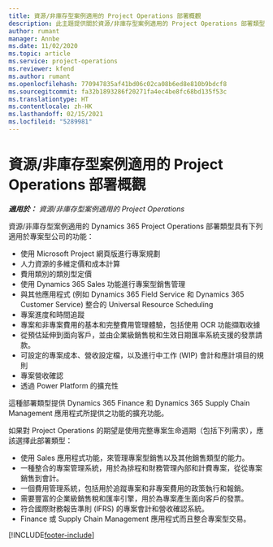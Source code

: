 ```yaml
---
title: 資源/非庫存型案例適用的 Project Operations 部署概觀
description: 此主題提供關於資源/非庫存型案例適用的 Project Operations 部署類型的資訊。
author: rumant
manager: Annbe
ms.date: 11/02/2020
ms.topic: article
ms.service: project-operations
ms.reviewer: kfend
ms.author: rumant
ms.openlocfilehash: 770947835af41bd06c02ca08b6ed8e810b9bdcf8
ms.sourcegitcommit: fa32b1893286f20271fa4ec4be8fc68bd135f53c
ms.translationtype: HT
ms.contentlocale: zh-HK
ms.lasthandoff: 02/15/2021
ms.locfileid: "5289981"
---
```

# <a name="project-operations-for-resourcenon-stocked-based-scenarios-deployment-overview"></a>資源/非庫存型案例適用的 Project Operations 部署概觀

_**適用於：** 資源/非庫存型案例適用的 Project Operations_

資源/非庫存型案例適用的 Dynamics 365 Project Operations 部署類型具有下列適用於專案型公司的功能：

- 使用 Microsoft Project 網頁版進行專案規劃
- 人力資源的多維定價和成本計算
- 費用類別的類別型定價
- 使用 Dynamics 365 Sales 功能進行專案型銷售管理
- 與其他應用程式 (例如 Dynamics 365 Field Service 和 Dynamics 365 Customer Service) 整合的 Universal Resource Scheduling
- 專案進度和時間追蹤
- 專案和非專案費用的基本和完整費用管理體驗，包括使用 OCR 功能擷取收據
- 從預估延伸到面向客戶，並由企業級銷售稅和生效日期匯率系統支援的發票請款。
- 可設定的專案成本、營收設定檔，以及進行中工作 (WIP) 會計和應計項目的規則
- 專案營收確認
- 透過 Power Platform 的擴充性

這種部署類型提供 Dynamics 365 Finance 和 Dynamics 365 Supply Chain Management 應用程式所提供之功能的擴充功能。

如果對 Project Operations 的期望是使用完整專案生命週期（包括下列需求），應該選擇此部署類型：

- 使用 Sales 應用程式功能，來管理專案型銷售以及其他銷售類型的能力。
- 一種整合的專案管理系統，用於為排程和財務管理內部和計費專案，從從專案銷售到會計。
- 一個費用管理系統，包括用於追蹤專案和非專案費用的政策執行和報銷。
- 需要豐富的企業級銷售稅和匯率引擎，用於為專案產生面向客戶的發票。
- 符合國際財務報告準則 (IFRS) 的專案會計和營收確認系統。
- Finance 或 Supply Chain Management 應用程式而且整合專案型交易。


[!INCLUDE[footer-include](../includes/footer-banner.md)]